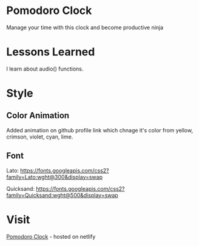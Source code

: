 # Pomodoro Clock

Manage your time with this clock and become productive ninja

# Lessons Learned

I learn about audio() functions.

# Style

## Color Animation

Added animation on github profile link which chnage it's color from yellow, crimson, violet, cyan, lime.

## Font

Lato: https://fonts.googleapis.com/css2?family=Lato:wght@300&display=swap

Quicksand: https://fonts.googleapis.com/css2?family=Quicksand:wght@500&display=swap

# Visit

[Pomodoro Clock](https://my-pomodoro-clock.netlify.app/) - hosted on netlify

